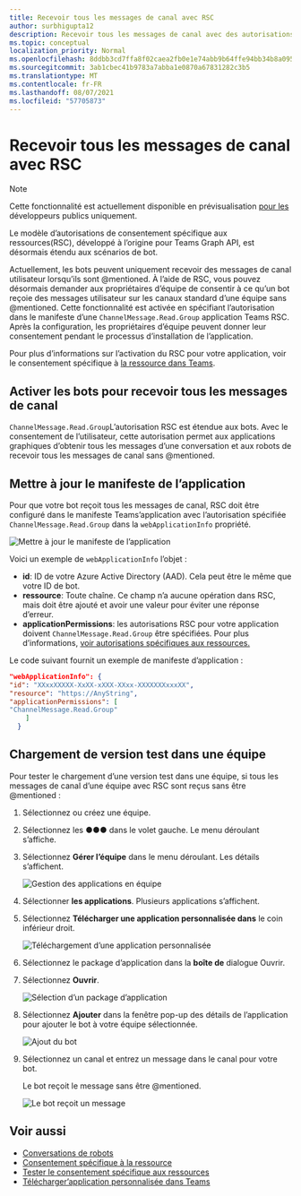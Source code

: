 ```yaml
---
title: Recevoir tous les messages de canal avec RSC
author: surbhigupta12
description: Recevoir tous les messages de canal avec des autorisations RSC
ms.topic: conceptual
localization_priority: Normal
ms.openlocfilehash: 8ddbb3cd7ffa8f02caea2fb0e1e74abb9b64ffe94bb34b8a09561e744cea25b5
ms.sourcegitcommit: 3ab1cbec41b9783a7abba1e0870a67831282c3b5
ms.translationtype: MT
ms.contentlocale: fr-FR
ms.lasthandoff: 08/07/2021
ms.locfileid: "57705873"
---
```

# <a name="receive-all-channel-messages-with-rsc"></a>Recevoir tous les messages de canal avec RSC

> [!NOTE]
> Cette fonctionnalité est actuellement disponible en prévisualisation [pour les](../../../resources/dev-preview/developer-preview-intro.md) développeurs publics uniquement.

Le modèle d’autorisations de consentement spécifique aux ressources(RSC), développé à l’origine pour Teams Graph API, est désormais étendu aux scénarios de bot.

Actuellement, les bots peuvent uniquement recevoir des messages de canal utilisateur lorsqu’ils sont @mentioned. À l’aide de RSC, vous pouvez désormais demander aux propriétaires d’équipe de consentir à ce qu’un bot reçoie des messages utilisateur sur les canaux standard d’une équipe sans @mentioned. Cette fonctionnalité est activée en spécifiant l’autorisation dans le manifeste d’une `ChannelMessage.Read.Group` application Teams RSC. Après la configuration, les propriétaires d’équipe peuvent donner leur consentement pendant le processus d’installation de l’application.

Pour plus d’informations sur l’activation du RSC pour votre application, voir le consentement spécifique à [la ressource dans Teams](/microsoftteams/platform/graph-api/rsc/resource-specific-consent#update-your-teams-app-manifest).

## <a name="enable-bots-to-receive-all-channel-messages"></a>Activer les bots pour recevoir tous les messages de canal

`ChannelMessage.Read.Group`L’autorisation RSC est étendue aux bots. Avec le consentement de l’utilisateur, cette autorisation permet aux applications graphiques d’obtenir tous les messages d’une conversation et aux robots de recevoir tous les messages de canal sans @mentioned.

## <a name="update-app-manifest"></a>Mettre à jour le manifeste de l’application

Pour que votre bot reçoit tous les messages de canal, RSC doit être configuré dans le manifeste Teams’application avec l’autorisation spécifiée `ChannelMessage.Read.Group` dans la `webApplicationInfo` propriété.

![Mettre à jour le manifeste de l’application](~/bots/how-to/conversations/Media/appmanifest.png)

Voici un exemple de `webApplicationInfo` l’objet :

* **id**: ID de votre Azure Active Directory (AAD). Cela peut être le même que votre ID de bot.
* **ressource**: Toute chaîne. Ce champ n’a aucune opération dans RSC, mais doit être ajouté et avoir une valeur pour éviter une réponse d’erreur.
* **applicationPermissions**: les autorisations RSC pour votre application doivent `ChannelMessage.Read.Group` être spécifiées. Pour plus d’informations, [voir autorisations spécifiques aux ressources.](/microsoftteams/platform/graph-api/rsc/resource-specific-consent#resource-specific-permissions)

Le code suivant fournit un exemple de manifeste d’application :

```json
"webApplicationInfo": {
"id": "XXxxXXXXX-XxXX-xXXX-XXxx-XXXXXXXxxxXX",
"resource": "https://AnyString",
"applicationPermissions": [
"ChannelMessage.Read.Group"
    ]
  }
```

## <a name="sideload-in-a-team-to-test"></a>Chargement de version test dans une équipe

Pour tester le chargement d’une version test dans une équipe, si tous les messages de canal d’une équipe avec RSC sont reçus sans être @mentioned :

1. Sélectionnez ou créez une équipe.
1. Sélectionnez les &#x25CF;&#x25CF;&#x25CF; dans le volet gauche. Le menu déroulant s’affiche.
1. Sélectionnez **Gérer l’équipe** dans le menu déroulant. Les détails s’affichent.

   ![Gestion des applications en équipe](~/bots/how-to/conversations/Media/managingteam.png)

1. Sélectionner **les applications**. Plusieurs applications s’affichent.
1. Sélectionnez **Télécharger une application personnalisée dans** le coin inférieur droit.

    ![Téléchargement d’une application personnalisée](~/bots/how-to/conversations/Media/uploadingcustomapp.png)

1. Sélectionnez le package d’application dans la **boîte de** dialogue Ouvrir.
1. Sélectionnez **Ouvrir**.

    ![Sélection d’un package d’application](~/bots/how-to/conversations/Media/selectapppackage.png)

1. Sélectionnez **Ajouter** dans la fenêtre pop-up des détails de l’application pour ajouter le bot à votre équipe sélectionnée.

    ![Ajout du bot](~/bots/how-to/conversations/Media/addingbot.png)

1. Sélectionnez un canal et entrez un message dans le canal pour votre bot.

    Le bot reçoit le message sans être @mentioned.

    ![Le bot reçoit un message](~/bots/how-to/conversations/Media/botreceivingmessage.png)

## <a name="see-also"></a>Voir aussi

* [Conversations de robots](/microsoftteams/platform/bots/how-to/conversations/conversation-basics)
* [Consentement spécifique à la ressource](/microsoftteams/resource-specific-consent)
* [Tester le consentement spécifique aux ressources](/microsoftteams/platform/graph-api/rsc/test-resource-specific-consent)
* [Télécharger’application personnalisée dans Teams](~/concepts/deploy-and-publish/apps-upload.md)
